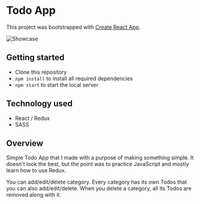 # Todo App
This project was bootstrapped with [Create React App](https://github.com/facebook/create-react-app).

![Showcase](https://github.com/patrik-pk/todo-client/blob/master/showcase.jpg)

## Getting started
* Clone this repository
* `npm install` to install all required dependencies
* `npm start` to start the local server

## Technology used
* React / Redux
* SASS

## Overview
Simple Todo App that I made with a purpose of making something simple. It doesn't look the best, but the point was to practice JavaScript and mostly learn how to use Redux.

You can add/edit/delete category. Every category has its own Todos that you can also add/edit/delete. When you delete a category, all its Todos are removed along with it.
